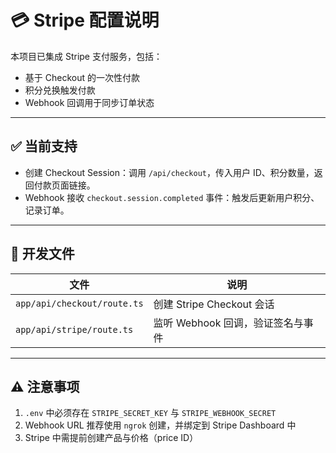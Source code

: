 # 💳 Stripe 配置说明

本项目已集成 Stripe 支付服务，包括：

- 基于 Checkout 的一次性付款
- 积分兑换触发付款
- Webhook 回调用于同步订单状态

---

## ✅ 当前支持

- 创建 Checkout Session：调用 `/api/checkout`，传入用户 ID、积分数量，返回付款页面链接。
- Webhook 接收 `checkout.session.completed` 事件：触发后更新用户积分、记录订单。

---

## 📂 开发文件

| 文件 | 说明 |
|------|------|
| `app/api/checkout/route.ts` | 创建 Stripe Checkout 会话 |
| `app/api/stripe/route.ts` | 监听 Webhook 回调，验证签名与事件 |

---

## ⚠️ 注意事项

1. `.env` 中必须存在 `STRIPE_SECRET_KEY` 与 `STRIPE_WEBHOOK_SECRET`
2. Webhook URL 推荐使用 `ngrok` 创建，并绑定到 Stripe Dashboard 中
3. Stripe 中需提前创建产品与价格（price ID）
